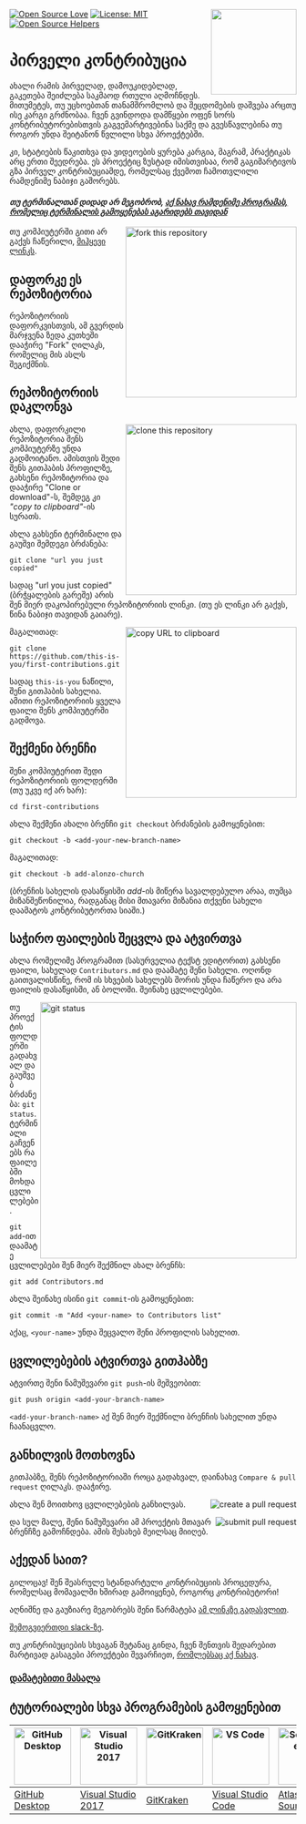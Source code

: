 [![Open Source Love](https://badges.frapsoft.com/os/v1/open-source.svg?v=103)](https://github.com/ellerbrock/open-source-badges/)
[<img align="right" width="150" src="https://firstcontributions.github.io/assets/Readme/join-slack-team.png">](https://firstcontributors.slack.com/)
[![License: MIT](https://img.shields.io/badge/License-MIT-green.svg)](https://opensource.org/licenses/MIT)
[![Open Source Helpers](https://www.codetriage.com/roshanjossey/first-contributions/badges/users.svg)](https://www.codetriage.com/roshanjossey/first-contributions)


# პირველი კონტრიბუცია

ახალი რამის პირველად, დამოუკიდებლად, გაკეთება შეიძლება საკმაოდ რთული აღმოჩნდეს. მითუმეტეს, თუ უცხოებთან თანამშრომლობ და შეცდომების დაშვება არცთუ ისე კარგი გრძნობაა. ჩვენ გვინდოდა დამწყები ოფენ სორს კონტრიბუტორებისთვის გაგვემარტივებინა საქმე და გვესწავლებინა თუ როგორ უნდა შეიტანონ წვლილი სხვა პროექტებში.

კი, სტატიების წაკითხვა და ვიდეოების ყურება კარგია, მაგრამ, პრაქტიკას არც ერთი შეედრება. ეს პროექტიც ზუსტად იმისთვისაა, რომ გაგიმარტივოს გზა პირველ კონტრიბუციამდე, რომელსაც ქვემოთ ჩამოთვლილი რამდენიმე ნაბიჯი გაშორებს.

#### *თუ ტერმინალთან დიდად არ მეგობრობ, [აქ ნახავ რამდენიმე პროგრამას, რომელიც ტერმინალის გამოყენებას აგარიდებს თავიდან]( #ტუტორიალები-სხვა-პროგრამების-გამოყენებით )*

<img align="right" width="300" src="https://firstcontributions.github.io/assets/Readme/fork.png" alt="fork this repository" />

თუ კომპიუტერში გითი არ გაქვს ჩაწერილი, [მიჰყევი ლინკს]( https://help.github.com/articles/set-up-git/).

## დაფორკე ეს რეპოზიტორია

რეპოზიტორიის დაფორკვისთვის, ამ გვერდის მარჯვენა ზედა კუთხეში დააჭირე "Fork" ღილაკს, რომელიც მის ასლს შეგიქმნის.

## რეპოზიტორიის დაკლონვა

<img align="right" width="300" src="https://firstcontributions.github.io/assets/Readme/clone.png" alt="clone this repository" />

ახლა, დაფორკილი რეპოზიტორია შენს კომპიუტერზე უნდა გადმოიტანო. ამისთვის შედი შენს გითჰაბის პროფილზე, გახსენი რეპოზიტორია და დააჭირე "Clone or download"-ს, შემდეგ კი *"copy to clipboard"*-ის სურათს.

ახლა გახსენი ტერმინალი და გაუშვი შემდეგი ბრძანება:

```
git clone "url you just copied"
```
სადაც "url you just copied" (ბრჭყალების გარეშე) არის შენ მიერ დაკოპირებული რეპოზიტორიის ლინკი. (თუ ეს ლინკი არ გაქვს, წინა ნაბიჯი თავიდან გაიარე).

<img align="right" width="300" src="https://firstcontributions.github.io/assets/Readme/copy-to-clipboard.png" alt="copy URL to clipboard" />

მაგალითად:
```
git clone https://github.com/this-is-you/first-contributions.git
```
სადაც `this-is-you` ნაწილი, შენი გითჰაბის სახელია. ამითი რეპოზიტორიის ყველა ფაილი შენს კომპიუტერში გადმოვა.

## შექმენი ბრენჩი

შენი კომპიუტერით შედი რეპოზიტორიის ფოლდერში (თუ უკვე იქ არ ხარ):

```
cd first-contributions
```
ახლა შექმენი ახალი ბრენჩი `git checkout` ბრძანების გამოყენებით:
```
git checkout -b <add-your-new-branch-name>
```

მაგალითად:
```
git checkout -b add-alonzo-church
```
(ბრენჩის სახელის დასაწყისში *add*-ის მიწერა სავალდებულო არაა, თუმცა მიზანშეწონილია, რადგანაც მისი მთავარი მიზანია თქვენი სახელი დაამატოს კონტრიბუტორთა სიაში.)

## საჭირო ფაილების შეცვლა და ატვირთვა

ახლა რომელიმე პროგრამით (სასურველია ტექსტ ედიტორით) გახსენი ფაილი, სახელად `Contributors.md` და დაამატე შენი სახელი. ოღონდ გაითვალისწინე, რომ ის სხვების სახელებს შორის უნდა ჩაწერო და არა ფაილის დასაწყისში, ან ბოლოში. შეინახე ცვლილებები.

<img align="right" width="450" src="https://firstcontributions.github.io/assets/Readme/git-status.png" alt="git status" />


თუ პროექტის ფოლდერში გადახვალ და გაუშვებ ბრძანება: `git status`. ტერმინალი გაჩვენებს რა ფაილებში მოხდა ცვლილებები.


`git add`-ით დაამატე ცვლილებები შენ მიერ შექმნილ ახალ ბრენჩს:

```
git add Contributors.md
```

ახლა შეინახე ისინი `git commit`-ის გამოყენებით:
```
git commit -m "Add <your-name> to Contributors list"
```
აქაც, `<your-name>` უნდა შეცვალო შენი პროფილის სახელით.

## ცვლილებების ატვირთვა გითჰაბზე

ატვირთე შენი ნამუშევარი `git push`-ის მეშვეობით:
```
git push origin <add-your-branch-name>
```
`<add-your-branch-name>` აქ შენ მიერ შექმნილი ბრენჩის სახელით უნდა ჩაანაცვლო.

## განხილვის მოთხოვნა

გითჰაბზე, შენს რეპოზიტორიაში როცა გადახვალ, დაინახავ `Compare & pull request` ღილაკს. დააჭირე.

<img style="float: right;" src="https://firstcontributions.github.io/assets/Readme/compare-and-pull.png" alt="create a pull request" />

ახლა შენ მოითხოვ ცვლილებების განხილვას.

<img style="float: right;" src="https://firstcontributions.github.io/assets/Readme/submit-pull-request.png" alt="submit pull request" />

და სულ მალე, შენი ნამუშევარი ამ პროექტის მთავარ ბრენჩზე გამოჩნდება. ამის შესახებ მეილსაც მიიღებ.

## აქედან საით?

გილოცავ! შენ შეასრულე სტანდარტული კონტრიბუციის პროცედურა, რომელსაც მომავალში ხშირად გამოიყენებ, როგორც კონტრიბუტორი!

აღნიშნე და გაუზიარე მეგობრებს შენი წარმატება [ამ ლინკზე გადასვლით](https://firstcontributions.github.io/#social-share).

[შემოგვიერთდი slack-ზე](https://firstcontributors.slack.com/).

თუ კონტრიბუციების სხვაგან შეტანაც გინდა, ჩვენ შენთვის შედარებით მარტივად გასაგები პროექტები შევარჩიეთ,  [რომლებსაც აქ ნახავ](https://firstcontributions.github.io/#project-list).

### [დამატებითი მასალა](../additional-material/git_workflow_scenarios/additional-material.md)


## ტუტორიალები სხვა პროგრამების გამოყენებით

| <a href="../github-desktop-tutorial.md"><img alt="GitHub Desktop" src="https://desktop.github.com/images/desktop-icon.svg" width="100"></a> | <a href="../github-windows-vs2017-tutorial.md"><img alt="Visual Studio 2017" src="https://upload.wikimedia.org/wikipedia/commons/c/cd/Visual_Studio_2017_Logo.svg" width="100"></a> | <a href="../gitkraken-tutorial.md"><img alt="GitKraken" src="https://firstcontributions.github.io/assets/Readme/gk-icon.png" width="100"></a> | <a href="../github-windows-vs-code-tutorial.md"><img alt="VS Code" src="https://upload.wikimedia.org/wikipedia/commons/2/2d/Visual_Studio_Code_1.18_icon.svg" width=100></a> | <a href="../sourcetree-macos-tutorial.md"><img alt="Sourcetree App" src="https://wac-cdn.atlassian.com/dam/jcr:81b15cde-be2e-4f4a-8af7-9436f4a1b431/Sourcetree-icon-blue.svg" width=100></a> | <a href="../github-windows-intellij-tutorial.md"><img alt="IntelliJ IDEA" src="https://upload.wikimedia.org/wikipedia/commons/d/d5/IntelliJ_IDEA_Logo.svg" width=100></a> |
| ------------------------------------------------------------ | ------------------------------------------------------------ | ------------------------------------------------------------ | ------------------------------------------------------------ | ------------------------------------------------------------ | ------------------------------------------------------------ |
| [GitHub Desktop](../github-desktop-tutorial.md)            | [Visual Studio 2017](../github-windows-vs2017-tutorial.md)      | [GitKraken](../gitkraken-tutorial.md)                        | [Visual Studio Code](../github-windows-vs-code-tutorial.md)     | [Atlassian Sourcetree](../sourcetree-macos-tutorial.md)      | [IntelliJ IDEA](../github-windows-intellij-tutorial.md)         |